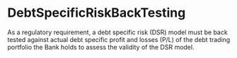 # DebtSpecificRiskBackTesting
As a regulatory requirement, a debt specific risk (DSR) model must be back tested against actual debt specific profit and losses (P/L) of the debt trading portfolio the Bank holds to assess the validity of the DSR model.
